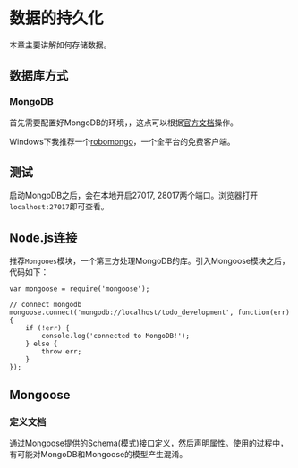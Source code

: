 # 数据的持久化
本章主要讲解如何存储数据。

## 数据库方式

### MongoDB
首先需要配置好MongoDB的环境，，这点可以根据[官方文档](http://docs.mongodb.org/manual/tutorial/install-mongodb-on-windows/)操作。

Windows下我推荐一个[robomongo](http://robomongo.org/)，一个全平台的免费客户端。


## 测试
启动MongoDB之后，会在本地开启27017, 28017两个端口。浏览器打开`localhost:27017`即可查看。

## Node.js连接
推荐`Mongooes`模块，一个第三方处理MongoDB的库。引入Mongoose模块之后，代码如下：
```
var mongoose = require('mongoose');

// connect mongodb
mongoose.connect('mongodb://localhost/todo_development', function(err) {
    if (!err) {
        console.log('connected to MongoDB!');
    } else {
        throw err;
    }
});
```

## Mongoose
### 定义文档
通过Mongoose提供的Schema(模式)接口定义，然后声明属性。使用的过程中，有可能对MongoDB和Mongoose的模型产生混淆。


